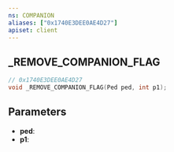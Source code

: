 ```yaml
---
ns: COMPANION
aliases: ["0x1740E3DEE0AE4D27"]
apiset: client
---
```

## _REMOVE_COMPANION_FLAG

```c
// 0x1740E3DEE0AE4D27
void _REMOVE_COMPANION_FLAG(Ped ped, int p1);
```


## Parameters
* **ped**:
* **p1**: